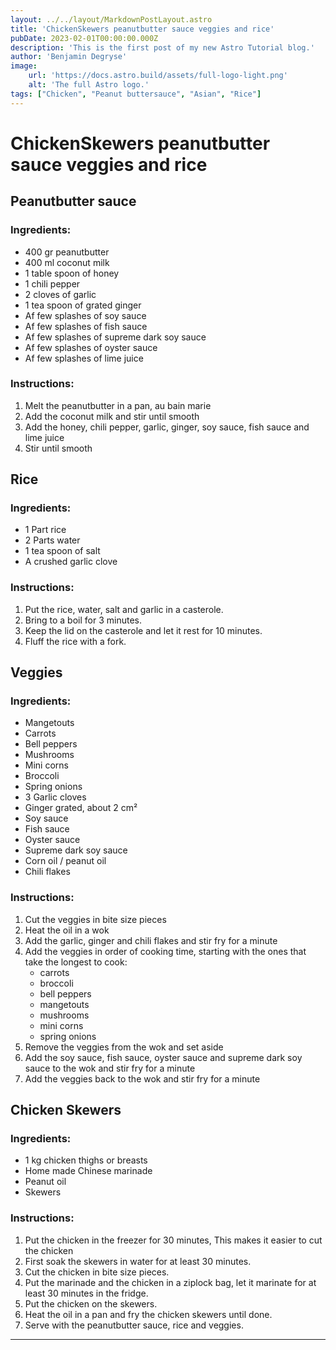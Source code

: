 ```yaml
---
layout: ../../layout/MarkdownPostLayout.astro
title: 'ChickenSkewers peanutbutter sauce veggies and rice'
pubDate: 2023-02-01T00:00:00.000Z
description: 'This is the first post of my new Astro Tutorial blog.'
author: 'Benjamin Degryse'
image:
    url: 'https://docs.astro.build/assets/full-logo-light.png'
    alt: 'The full Astro logo.'
tags: ["Chicken", "Peanut buttersauce", "Asian", "Rice"]
---
```


# ChickenSkewers peanutbutter sauce veggies and rice

## Peanutbutter sauce
### Ingredients:
- 400 gr peanutbutter
- 400 ml coconut milk
- 1 table spoon of honey
- 1 chili pepper
- 2 cloves of garlic
- 1 tea spoon of grated ginger
- Af few splashes of soy sauce
- Af few splashes of fish sauce
- Af few splashes of supreme dark soy sauce
- Af few splashes of oyster sauce
- Af few splashes of lime juice

### Instructions:
1. Melt the peanutbutter in a pan, au bain marie
2. Add the coconut milk and stir until smooth
3. Add the honey, chili pepper, garlic, ginger, soy sauce, fish sauce and lime juice
4. Stir until smooth

## Rice
### Ingredients:
- 1 Part rice
- 2 Parts water
- 1 tea spoon of salt
- A crushed garlic clove

### Instructions:
1. Put the rice, water, salt and garlic in a casterole.
2. Bring to a boil for 3 minutes.
3. Keep the lid on the casterole and let it rest for 10 minutes.
4. Fluff the rice with a fork.

## Veggies
### Ingredients:
- Mangetouts
- Carrots
- Bell peppers
- Mushrooms
- Mini corns
- Broccoli
- Spring onions
- 3 Garlic cloves
- Ginger grated, about 2 cm²
- Soy sauce
- Fish sauce
- Oyster sauce
- Supreme dark soy sauce
- Corn oil / peanut oil
- Chili flakes

### Instructions:
1. Cut the veggies in bite size pieces
2. Heat the oil in a wok
3. Add the garlic, ginger and chili flakes and stir fry for a minute
4. Add the veggies in order of cooking time, starting with the ones that take the longest to cook: 
    - carrots 
    - broccoli
    - bell peppers
    - mangetouts
    - mushrooms
    - mini corns
    - spring onions
5. Remove the veggies from the wok and set aside
6. Add the soy sauce, fish sauce, oyster sauce and supreme dark soy sauce to the wok and stir fry for a minute
7. Add the veggies back to the wok and stir fry for a minute

## Chicken Skewers
### Ingredients:
- 1 kg chicken thighs or breasts
- Home made Chinese marinade
- Peanut oil
- Skewers

### Instructions:
1. Put the chicken in the freezer for 30 minutes, 
    This makes it easier to cut the chicken
2. First soak the skewers in water for at least 30 minutes.
3. Cut the chicken in bite size pieces.
4. Put the marinade and the chicken in a ziplock bag,
    let it marinate for at least 30 minutes in the fridge.
5. Put the chicken on the skewers.
6. Heat the oil in a pan and fry the chicken skewers until done.
7. Serve with the peanutbutter sauce, rice and veggies.

--------------------

